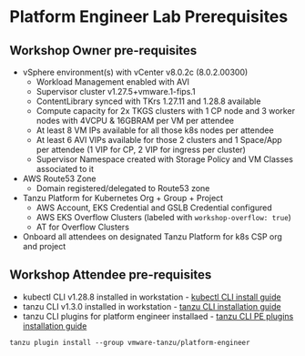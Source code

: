 # Platform Engineer Lab Prerequisites

## Workshop Owner pre-requisites
- vSphere environment(s) with vCenter v8.0.2c (8.0.2.00300)
    - Workload Management enabled with AVI
    - Supervisor cluster v1.27.5+vmware.1-fips.1
    - ContentLibrary synced with TKrs 1.27.11 and 1.28.8 available
    - Compute capacity for 2x TKGS clusters with 1 CP node and 3 worker nodes with 4VCPU & 16GBRAM per VM per attendee
    - At least 8 VM IPs available for all those k8s nodes per attendee
    - At least 6 AVI VIPs available for those 2 clusters and 1 Space/App per attendee (1 VIP for CP, 2 VIP for ingress per cluster)
    - Supervisor Namespace created with Storage Policy and VM Classes associated to it
- AWS Route53 Zone
    - Domain registered/delegated to Route53 zone
- Tanzu Platform for Kubernetes Org + Group + Project
    - AWS Account, EKS Credential and GSLB Credential configured
    - AWS EKS Overflow Clusters (labeled with `workshop-overflow: true`)
    - AT for Overflow Clusters
- Onboard all attendees on designated Tanzu Platform for k8s CSP org and project

## Workshop Attendee pre-requisites
- kubectl CLI v1.28.8 installed in workstation - [kubectl CLI install guide](https://v1-28.docs.kubernetes.io/releases/download/)
- tanzu CLI v1.3.0 installed in workstation - [tanzu CLI installation guide](https://docs.vmware.com/en/VMware-Tanzu-CLI/1.3/tanzu-cli/index.html)
- tanzu CLI plugins for platform engineer installaed - [tanzu CLI PE plugins installation guide](https://docs.vmware.com/en/VMware-Tanzu-Platform/services/create-manage-apps-tanzu-platform-k8s/getting-started-create-app-envmt.html#before-you-begin-0)
```
tanzu plugin install --group vmware-tanzu/platform-engineer
```
